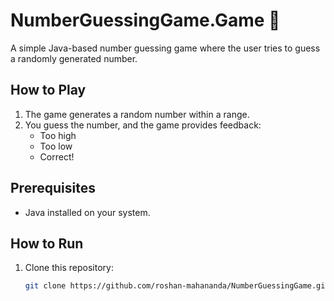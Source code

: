 # NumberGuessingGame.Game 🎲

A simple Java-based number guessing game where the user tries to guess a randomly generated number.

## How to Play
1. The game generates a random number within a range.
2. You guess the number, and the game provides feedback:
    - Too high
    - Too low
    - Correct!

## Prerequisites
- Java installed on your system.

## How to Run
1. Clone this repository:
   ```bash
   git clone https://github.com/roshan-mahananda/NumberGuessingGame.git

